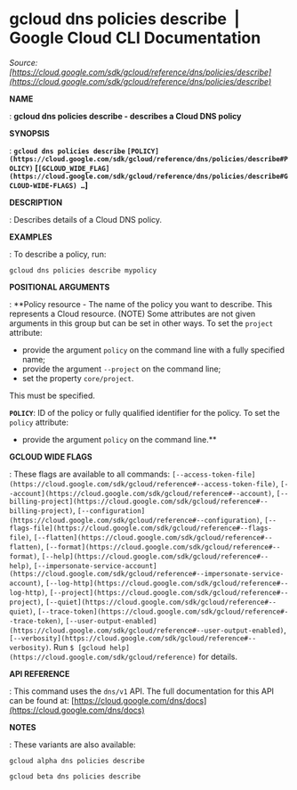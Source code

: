 # gcloud dns policies describe  |  Google Cloud CLI Documentation

*Source: [https://cloud.google.com/sdk/gcloud/reference/dns/policies/describe](https://cloud.google.com/sdk/gcloud/reference/dns/policies/describe)*

**NAME**

: **gcloud dns policies describe - describes a Cloud DNS policy**

**SYNOPSIS**

: **`gcloud dns policies describe` `[POLICY](https://cloud.google.com/sdk/gcloud/reference/dns/policies/describe#POLICY)` [`[GCLOUD_WIDE_FLAG](https://cloud.google.com/sdk/gcloud/reference/dns/policies/describe#GCLOUD-WIDE-FLAGS) …`]**

**DESCRIPTION**

: Describes details of a Cloud DNS policy.

**EXAMPLES**

: To describe a policy, run:

```
gcloud dns policies describe mypolicy
```

**POSITIONAL ARGUMENTS**

: **Policy resource - The name of the policy you want to describe. This represents a
Cloud resource. (NOTE) Some attributes are not given arguments in this group but
can be set in other ways.
To set the `project` attribute:

- provide the argument `policy` on the command line with a fully
specified name;
- provide the argument `--project` on the command line;
- set the property `core/project`.

This must be specified.

**`POLICY`**:
ID of the policy or fully qualified identifier for the policy.
To set the `policy` attribute:

- provide the argument `policy` on the command line.**

**GCLOUD WIDE FLAGS**

: These flags are available to all commands: `[--access-token-file](https://cloud.google.com/sdk/gcloud/reference#--access-token-file)`,
`[--account](https://cloud.google.com/sdk/gcloud/reference#--account)`, `[--billing-project](https://cloud.google.com/sdk/gcloud/reference#--billing-project)`,
`[--configuration](https://cloud.google.com/sdk/gcloud/reference#--configuration)`,
`[--flags-file](https://cloud.google.com/sdk/gcloud/reference#--flags-file)`,
`[--flatten](https://cloud.google.com/sdk/gcloud/reference#--flatten)`, `[--format](https://cloud.google.com/sdk/gcloud/reference#--format)`, `[--help](https://cloud.google.com/sdk/gcloud/reference#--help)`, `[--impersonate-service-account](https://cloud.google.com/sdk/gcloud/reference#--impersonate-service-account)`,
`[--log-http](https://cloud.google.com/sdk/gcloud/reference#--log-http)`,
`[--project](https://cloud.google.com/sdk/gcloud/reference#--project)`, `[--quiet](https://cloud.google.com/sdk/gcloud/reference#--quiet)`, `[--trace-token](https://cloud.google.com/sdk/gcloud/reference#--trace-token)`, `[--user-output-enabled](https://cloud.google.com/sdk/gcloud/reference#--user-output-enabled)`,
`[--verbosity](https://cloud.google.com/sdk/gcloud/reference#--verbosity)`.
Run `$ [gcloud help](https://cloud.google.com/sdk/gcloud/reference)` for details.

**API REFERENCE**

: This command uses the `dns/v1` API. The full documentation for this
API can be found at: [https://cloud.google.com/dns/docs](https://cloud.google.com/dns/docs)

**NOTES**

: These variants are also available:

```
gcloud alpha dns policies describe
```

```
gcloud beta dns policies describe
```